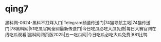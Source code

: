 # qing7
黑料网-0624-黑料不打烊入口|Telegram频道传送门|74猫导航主站|74猫传送门|78黑料网|51吃瓜官网全网最新传送门|今日吃瓜必吃大瓜免费|每日大赛官网在线吃瓜观看|黑料网网页版2025|五一吃瓜网|今日吃瓜必吃大瓜免费|881比鸭

